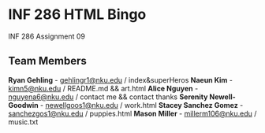 # INF 286 HTML Bingo
INF 286 Assignment 09

## Team Members

**Ryan Gehling** - gehlingr1@nku.edu  /   index&superHeros
**Naeun Kim** - kimn5@nku.edu   /   README.md && art.html
**Alice Nguyen** - nguyena6@nku.edu   /    contact me && contact thanks
**Serenity Newell-Goodwin** - newellgoos1@nku.edu   /   work.html
**Stacey Sanchez Gomez** - sanchezgos1@nku.edu   /   puppies.html
**Mason Miller** - millerm106@nku.edu   /    music.txt
